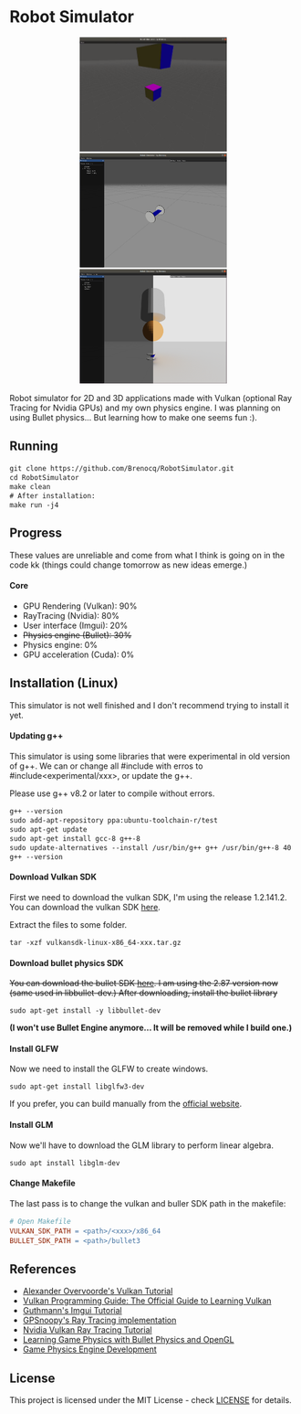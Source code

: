 # Robot Simulator
<p align="center">
 <img src="./img/2020-08-16.gif" height="200">
 <img src="./img/2020-09-01.png" height="200">
 <img src="./img/2020-09-12.png" height="200">
</p>

Robot simulator for 2D and 3D applications made with Vulkan (optional Ray Tracing for Nvidia GPUs) and my own physics engine. I was planning on using Bullet physics... But learning how to make one seems fun :).

## Running
```shell
git clone https://github.com/Brenocq/RobotSimulator.git
cd RobotSimulator
make clean
# After installation:
make run -j4
```

## Progress
These values are unreliable and come from what I think is going on in the code kk (things could change tomorrow as new ideas emerge.)

#### Core
 - GPU Rendering (Vulkan): 90%
 - RayTracing (Nvidia): 80%
 - User interface (Imgui): 20%
 - ~~Physics engine (Bullet): 30%~~
 - Physics engine: 0%
 - GPU acceleration (Cuda): 0%

## Installation (Linux)
This simulator is not well finished and I don't recommend trying to install it yet.

#### Updating g++
This simulator is using some libraries that were experimental in old version of g++. We can or change all #include<xxx> with erros to #include<experimental/xxx>, or update the g++.

Please use g++ v8.2 or later to compile without errors.
``` shell
g++ --version
sudo add-apt-repository ppa:ubuntu-toolchain-r/test
sudo apt-get update
sudo apt-get install gcc-8 g++-8
sudo update-alternatives --install /usr/bin/g++ g++ /usr/bin/g++-8 40
g++ --version
```

#### Download Vulkan SDK
First we need to download the vulkan SDK, I'm using the release 1.2.141.2.
You can download the vulkan SDK [here](https://vulkan.lunarg.com/sdk/home).

Extract the files to some folder.
``` shell
tar -xzf vulkansdk-linux-x86_64-xxx.tar.gz
```

#### Download bullet physics SDK 
~~You can download the bullet SDK [here](https://github.com/bulletphysics/bullet3/releases/tag/2.87). I am using the 2.87 version now (same used in libbullet-dev.)
After downloading, install the bullet library~~
``` shell
sudo apt-get install -y libbullet-dev
```
**(I won't use Bullet Engine anymore... It will be removed while I build one.)**


#### Install GLFW
Now we need to install the GLFW to create windows.

``` shell
sudo apt-get install libglfw3-dev
```
If you prefer, you can build manually from the [official website](https://www.glfw.org/).

#### Install GLM
Now we'll have to download the GLM library to perform linear algebra.

``` shell
sudo apt install libglm-dev
```

#### Change Makefile
The last pass is to change the vulkan and buller SDK path in the makefile:

``` Makefile
# Open Makefile
VULKAN_SDK_PATH = <path>/<xxx>/x86_64
BULLET_SDK_PATH = <path>/bullet3
```

## References
- [Alexander Overvoorde's Vulkan Tutorial](https://vulkan-tutorial.com/)
- [Vulkan Programming Guide: The Official Guide to Learning Vulkan](http://www.vulkanprogrammingguide.com/)
- [Guthmann's Imgui Tutorial](https://frguthmann.github.io/posts/vulkan_imgui/)
- [GPSnoopy's Ray Tracing implementation](https://github.com/GPSnoopy/RayTracingInVulkan)
- [Nvidia Vulkan Ray Tracing Tutorial](https://nvpro-samples.github.io/vk_raytracing_tutorial_KHR/)
- [Learning Game Physics with Bullet Physics and OpenGL](https://www.amazon.com.br/Learning-Game-Physics-Bullet-OpenGL/dp/1783281871)
- [Game Physics Engine Development](https://www.amazon.com.br/Game-Physics-Engine-Development-Commercial-Grade/dp/0123819768)

## License
This project is licensed under the MIT License - check [LICENSE](LICENSE) for details.
